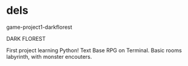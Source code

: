 # dels
game-project1-darkflorest

DARK FLOREST

First project learning Python!
Text Base RPG on Terminal. Basic rooms labyrinth, with monster encouters.
